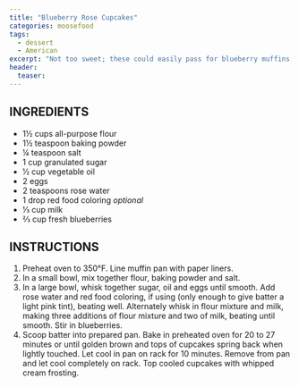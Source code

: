 ```yaml
---
title: "Blueberry Rose Cupcakes"
categories: moosefood
tags: 
  - dessert
  - American
excerpt: "Not too sweet; these could easily pass for blueberry muffins. Rich loves the texture of the dough!"
header:
  teaser: 
---
```


## INGREDIENTS
* 1½ cups all-purpose flour
* 1½ teaspoon baking powder
* ¼ teaspoon salt
* 1 cup granulated sugar
* ½ cup vegetable oil
* 2 eggs
* 2 teaspoons rose water
* 1 drop red food coloring *optional*
* ⅓ cup milk
* ⅔ cup fresh blueberries

## INSTRUCTIONS
1. Preheat oven to 350°F. Line muffin pan with paper liners.
2. In a small bowl, mix together flour, baking powder and salt.
3. In a large bowl, whisk together sugar, oil and eggs until smooth. Add rose water and red food coloring, if using (only enough to give batter a light pink tint), beating well. Alternately whisk in flour mixture and milk, making three additions of flour mixture and two of milk, beating until smooth. Stir in blueberries.
4. Scoop batter into prepared pan. Bake in preheated oven for 20 to 27 minutes or until golden brown and tops of cupcakes spring back when lightly touched. Let cool in pan on rack for 10 minutes. Remove from pan and let cool completely on rack. Top cooled cupcakes with whipped cream frosting.
